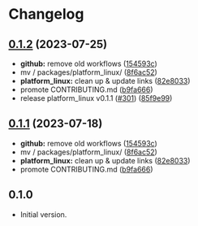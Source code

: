 # Changelog

## [0.1.2](https://github.com/d-loose/ubuntu-flutter-plugins/compare/platform_linux-v0.1.1...platform_linux-v0.1.2) (2023-07-25)


* **github:** remove old workflows ([154593c](https://github.com/d-loose/ubuntu-flutter-plugins/commit/154593c71e41672e830d3dc208231de10fd86b4e))
* mv / packages/platform_linux/ ([8f6ac52](https://github.com/d-loose/ubuntu-flutter-plugins/commit/8f6ac525bc0b0a80145e58b133fd8930f3f3ab6a))
* **platform_linux:** clean up & update links ([82e8033](https://github.com/d-loose/ubuntu-flutter-plugins/commit/82e8033678ed44da242d50d3f8b902b7bd03ef2b))
* promote CONTRIBUTING.md ([b9fa666](https://github.com/d-loose/ubuntu-flutter-plugins/commit/b9fa666b568a609a14c23b7bfce1e4a2e5d0d195))
* release platform_linux v0.1.1 ([#301](https://github.com/d-loose/ubuntu-flutter-plugins/issues/301)) ([85f9e99](https://github.com/d-loose/ubuntu-flutter-plugins/commit/85f9e99bfcff95614125927b7bc372c42a7ec21e))

## [0.1.1](https://github.com/canonical/ubuntu-flutter-plugins/compare/platform_linux-v0.1.0...platform_linux-v0.1.1) (2023-07-18)


* **github:** remove old workflows ([154593c](https://github.com/canonical/ubuntu-flutter-plugins/commit/154593c71e41672e830d3dc208231de10fd86b4e))
* mv / packages/platform_linux/ ([8f6ac52](https://github.com/canonical/ubuntu-flutter-plugins/commit/8f6ac525bc0b0a80145e58b133fd8930f3f3ab6a))
* **platform_linux:** clean up & update links ([82e8033](https://github.com/canonical/ubuntu-flutter-plugins/commit/82e8033678ed44da242d50d3f8b902b7bd03ef2b))
* promote CONTRIBUTING.md ([b9fa666](https://github.com/canonical/ubuntu-flutter-plugins/commit/b9fa666b568a609a14c23b7bfce1e4a2e5d0d195))

## 0.1.0

- Initial version.
